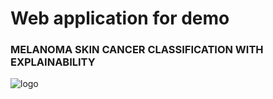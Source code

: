 # Web application for demo
### MELANOMA SKIN CANCER CLASSIFICATION WITH EXPLAINABILITY
![logo](https://user-images.githubusercontent.com/62339931/230259789-25f8ad48-21f5-44a2-b695-3fbdddbcfa79.jpeg)
